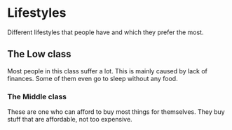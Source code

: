 # Lifestyles
Different lifestyles that people have and which they prefer the most.
## The Low class
Most people in this class suffer a lot. This is mainly caused by lack of finances. Some of them even go to sleep without any food.
### The Middle class
These are one who can afford to buy most things for themselves. They buy stuff that are affordable, not too expensive.

